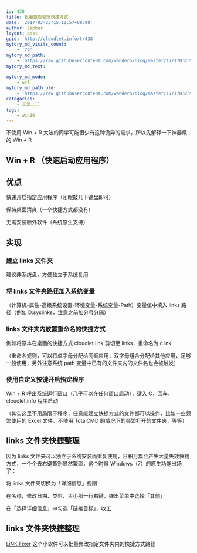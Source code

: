 ```yaml
---
id: 438
title: 批量直观整理快捷方式
date: '2017-03-23T15:12:57+08:00'
author: Zephur
layout: post
guid: 'http://cloudlet.info/t/438'
mytory_md_visits_count:
    - '79'
mytory_md_path:
    - 'https://raw.githubusercontent.com/wandero/blog/master/17/170323%E6%89%B9%E9%87%8F%E7%9B%B4%E8%A7%82%E6%95%B4%E7%90%86%E5%BF%AB%E6%8D%B7%E6%96%B9%E5%BC%8F.md'
mytory_md_text:
    - ''
mytory_md_mode:
    - url
mytory_md_path_old:
    - 'https://raw.githubusercontent.com/wandero/blog/master/17/170323%E6%89%B9%E9%87%8F%E7%9B%B4%E8%A7%82%E6%95%B4%E7%90%86%E5%BF%AB%E6%8D%B7%E6%96%B9%E5%BC%8F.md'
categories:
    - 工具二三
tags:
    - win10
---
```


不使用 Win + R 大法的同学可能很少有这种诡异的需求，所以先解释一下神器级的 Win + R

<!-- more -->

## Win + R （快速启动应用程序）

## 优点

快速开启指定应用程序（闭眼敲几下键盘即可）

保持桌面清爽（一个快捷方式都没有）

无需安装额外软件（系统原生支持）

## 实现

### 建立 links 文件夹

建议非系统盘，方便独立于系统复用

### 将 links 文件夹路径加入系统变量

（计算机-属性-高级系统设置-环境变量-系统变量-Path）变量值中填入 links 路径（例如 D:syslinks，注意之前加分号分隔）

### links 文件夹内放置重命名的快捷方式

例如将原本在桌面的快捷方式 cloudlet.link 剪切至 links，重命名为 c.lnk

（重命名规则，可以将单字母分配给高频应用，双字母组合分配给其他应用，足够一般使用，另外注意系统 path 变量中已有的文件夹内的文件名也会被触发）

### 使用自定义按键开启指定程序

Win + R 呼出系统运行窗口（几乎可以在任何窗口启动），键入 C，回车，cloudlet.info 程序启动

（其实这里不用局限于程序，任意能建立快捷方式的文件都可以操作，比如一些频繁使用的 Excel 文件，不使用 TotalCMD 的情况下的频繁打开的文件夹，等等）

## links 文件夹快捷整理

因为 links 文件夹可以独立于系统安装而重复使用，日积月累会产生大量失效快捷方式，一个个去右键甄别显然繁琐，这个时候 Windows（7）的原生功能出场了：

将 links 文件夹切换为「详细信息」视图

在名称、修改日期、类型、大小那一行右键，弹出菜单中选择「其他」

在「选择详细信息」中勾选「链接目标」，收工

## links 文件夹快捷整理

[LiNK Fixer](http://corz.org/windows//software/accessories/LiNKFixer.php) 这个小软件可以批量修改指定文件夹内的快捷方式路径